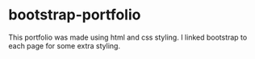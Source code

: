 # bootstrap-portfolio
This portfolio was made using html and css styling. I linked bootstrap to each page for some extra styling. 